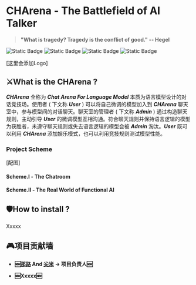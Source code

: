 # **CHArena - The Battlefield of AI Talker**
> **"What is tragedy? Tragedy is the conflict of good." -- Hegel**

![Static Badge](https://img.shields.io/badge/AI%20Combat-ef4464?style=for-the-badge) ![Static Badge](https://img.shields.io/badge/Chatroom-fad259?style=for-the-badge) ![Static Badge](https://img.shields.io/badge/Finetuning-d22e8d?style=for-the-badge) ![Static Badge](https://img.shields.io/badge/Evaluation-03dee0?style=for-the-badge)

[这里会添加Logo]

## ⚔️**What is the CHArena ?**

***CHArena*** 全称为 ***Chat Arena For Language Model*** 本质为语言模型设计的对话竞技场。使用者 ( 下文称 ***User*** ) 可以将自己微调的模型加入到 ***CHArena*** 聊天室中，参与模型间的对话聊天。聊天室的管理者 ( 下文称 ***Admin*** )  通过构造聊天规则，主动引导 ***User*** 的微调模型互相沟通。符合聊天规则并保持语言逻辑的模型为获胜者，未遵守聊天规则或失去语言逻辑的模型会被 ***Admin*** 淘汰。***User*** 既可以利用 ***CHArena*** 添加娱乐模式，也可以利用竞技规则测试模型性能。

### **Project Scheme**

[配图]

#### **Scheme.Ⅰ - The Chatroom**


#### **Scheme.Ⅱ - The Real World of Functional AI**

## 🛡️**How to install ?**

Xxxxx

## 🎮**项目贡献墙**

+ **🆕[那路](https://github.com/SaaRaaS-1300) And [尖米](https://github.com/JimmyMa99) -> 项目负责人🆕**

+ **🆕Xxxxx🆕**



